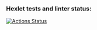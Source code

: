 ### Hexlet tests and linter status:
[![Actions Status](https://github.com/map1772/frontend-project-44/actions/workflows/hexlet-check.yml/badge.svg)](https://github.com/map1772/frontend-project-44/actions)